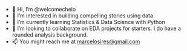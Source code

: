 - 👋 Hi, I’m @welcomechelo
- 👀 I’m interested in building compelling stories using data
- 🌱 I’m currently learning Statistics & Data Science with Python
- 💞️ I’m looking to collaborate on EDA projects for starters. I do have a rounded analysis background.
- 📫 You might reach me at marcelosires@gmail.com

<!---
welcomechelo/welcomechelo is a ✨ special ✨ repository because its `README.md` (this file) appears on your GitHub profile.
You can click the Preview link to take a look at your changes.
--->
